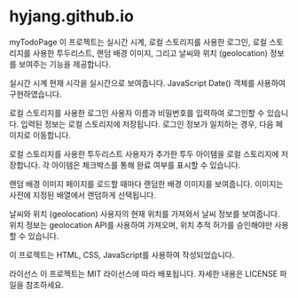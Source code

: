 # hyjang.github.io
myTodoPage
이 프로젝트는 실시간 시계, 로컬 스토리지를 사용한 로그인, 로컬 스토리지를 사용한 투두리스트, 랜덤 배경 이미지, 그리고 날씨와 위치 (geolocation) 정보를 보여주는 기능을 제공합니다.

실시간 시계
현재 시각을 실시간으로 보여줍니다. JavaScript Date() 객체를 사용하여 구현하였습니다.

로컬 스토리지를 사용한 로그인
사용자 이름과 비밀번호를 입력하여 로그인할 수 있습니다. 입력된 정보는 로컬 스토리지에 저장됩니다. 로그인 정보가 일치하는 경우, 다음 페이지로 이동합니다.

로컬 스토리지를 사용한 투두리스트
사용자가 추가한 투두 아이템을 로컬 스토리지에 저장합니다. 각 아이템은 체크박스를 통해 완료 여부를 표시할 수 있습니다.

랜덤 배경 이미지
페이지를 로드할 때마다 랜덤한 배경 이미지를 보여줍니다. 이미지는 사전에 지정된 배열에서 랜덤하게 선택됩니다.

날씨와 위치 (geolocation)
사용자의 현재 위치를 가져와서 날씨 정보를 보여줍니다. 위치 정보는 geolocation API를 사용하여 가져오며, 위치 추적 허가를 승인해야만 사용할 수 있습니다.

이 프로젝트는 HTML, CSS, JavaScript를 사용하여 작성되었습니다.

라이선스
이 프로젝트는 MIT 라이선스에 따라 배포됩니다. 자세한 내용은 LICENSE 파일을 참조하세요.
